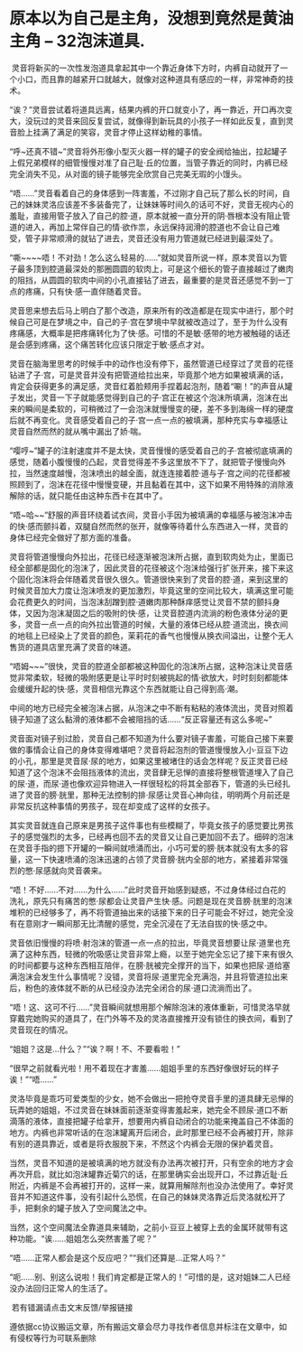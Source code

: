 # 原本以为自己是主角，没想到竟然是黄油主角 – 32泡沫道具.

 灵音将新买的一次性发泡道具拿起其中一个靠近身体下方时，内裤自动就开了一个小口，而且靠的越紧开口就越大，就像对这种道具有感应的一样，非常神奇的技术。

“诶？”灵音尝试着将道具远离，结果内裤的开口就变小了，再一靠近，开口再次变大，没玩过的灵音来回反复尝试，就像得到新玩具的小孩子一样如此反复，直到灵音脸上挂满了满足的笑容，灵音才停止这样幼稚的事情。

“呼~还真不错~”灵音将外形像小型灭火器一样的罐子的安全阀给抽出，拉起罐子上假兄弟模样的细管慢慢对准了自己耻·丘的位置，当管子靠近的同时，内裤已经完全消失不见，从对面的镜子能够完全欣赏自己完美无瑕的小馒头。

“唔……”灵音看着自己的身体感到一阵害羞，不过刚才自己玩了那么长的时间，自己的妹妹灵洛应该差不多装备完了，让妹妹等时间久的话可不好，灵音无视内心的羞耻，直接用管子放入了自己的腔·道，原本就被一直分开的阴·唇根本没有阻止管道的进入，再加上常伴自己的情·欲作祟，永远保持润滑的腔道也不会让自己难受，管子非常顺滑的就钻了进去，灵音还没有用力管道就已经进到最深处了。

“嘶~~~~唔！不对劲！怎么这么轻易的……”就如灵音所说一样，原本灵音以为管子最多顶到腔道最深处的那圈圆圆的软肉上，可是这个细长的管子直接越过了嫩肉的阻挡，从圆圆的软肉中间的小孔直接钻了进去，最重要的是灵音还感觉不到一丁点的疼痛，只有快·感一直伴随着灵音。

灵音思来想去后马上明白了那个改造，原来所有的改造都是在现实中进行，那个时候自己可是在梦境之中，自己的子·宫在梦境中早就被改造过了，至于为什么没有疼痛感，大概率是把疼痛转化为了快·感。可惜的不是敏·感带的地方被触碰的话还是会感到疼痛，这个痛苦转化应该只限定于敏·感点才对。

灵音在脑海里思考的时候手中的动作也没有停下，虽然管道已经穿过了灵音的花径钻进了子·宫，可是灵音并没有把管道给拉出来，毕竟那个地方如果被填满的话，肯定会获得更多的满足感，灵音红着脸颊用手捏着起泡剂，随着“唰！”的声音从罐子发出，灵音一下子就能感觉得到自己的子·宫正在被这个泡沫所填满，泡沫在出来的瞬间是柔软的，可稍微过了一会泡沫就慢慢变的硬，差不多到海绵一样的硬度后就不再变化。灵音感受着自己的子·宫一点一点的被填满，那种充实与幸福感让灵音自然而然的就从嘴中漏出了娇·喘。

“嘤哼~”罐子的注射速度并不是太快，灵音慢慢的感受着自己的子·宫被彻底填满的感觉，随着小腹慢慢的凸起，灵音觉得差不多这里放不下了，就把管子慢慢向外拉，当然速度越慢，泡沫喷出的越全面，就连连接着腔·道与子·宫之间的花径都被照顾到了，泡沫在花径中慢慢变硬，并且黏着在其中，这下如果不用特殊的消除液解除的话，就只能任由这种东西卡在其中了。

“唔~哈~~”舒服的声音环绕着试衣间，灵音小手因为被填满的幸福感与被泡沫冲击的快·感而颤抖着，双腿自然而然的张开，就像等待着什么东西进入一样，灵音的身体已经完全做好了那方面的准备。

灵音将管道慢慢向外拉出，花径已经逐渐被泡沫所占据，直到软肉处为止，里面已经全部都是固化的泡沫了，因此灵音的花径被这个泡沫给强行扩张开来，接下来这个固化泡沫将会伴随着灵音很久很久。管道很快来到了灵音的腔·道，来到这里的时候灵音加大力度让泡沫喷发的更加激烈，毕竟这里的空间比较大，填满这里可能会花费更久的时间，当泡沫刮蹭到腔·道嫩肉那种酥痒感觉让灵音不禁的颤抖身体，又因为泡沫凝固之后的吸附的快·感，让灵音腔道内流淌的粉色液体分泌的更多，灵音一点一点的向外拉出管道的时候，大量的液体已经从腔·道流出，换衣间的地毯上已经染上了灵音的颜色，茉莉花的香气也慢慢从换衣间溢出，让整个无人售货的道具店里充满了灵音的味道。

“唔姆~~~”很快，灵音的腔道全部都被这种固化的泡沫所占据，这种泡沫让灵音感觉非常柔软，轻微的吸附感更是让平时时刻被挑起的情·欲放大，时时刻刻都能体会缓缓升起的快·感，灵音相信光靠这个东西就能让自己得到高·潮。

中间的地方已经完全被泡沫占据，从泡沫之中不断有粘粘的液体流出，灵音对照着镜子知道了这么黏滑的液体都不会被阻挡的话……“反正容量还有这么多呢~”

灵音面对镜子别过脸，灵音自己都不知道为什么要对镜子害羞，可能自己接下来要做的事情会让自己的身体变得难堪吧？灵音将起泡剂的管道慢慢放入小·豆豆下边的小孔，那里是灵音尿·尿的地方，如果这里被堵住的话会怎样呢？反正灵音已经知道了这个泡沫不会阻挡液体的流出，灵音肆无忌惮的直接将整根管道埋入了自己的尿·道，而尿·道也像欢迎异物进入一样很轻松的将其全部吞下，管道的头已经扎进了灵音的膀·胱里，那种无法控制的排·尿感让灵音心神向往，明明两个月前还是非常反抗这种事情的男孩子，现在却变成了这样的女孩子。

其实灵音就连自己原来是男孩子这件事也有些模糊了，毕竟女孩子的感觉要比男孩子的感觉强烈的太多，已经再也回不去的灵音又让自己更加回不去了。细碎的泡沫在灵音手指的摁下开罐的一瞬间就喷涌而出，小巧可爱的膀·胱本就没有太多的容量，这一下快速喷涌的泡沫迅速的占领了灵音膀·胱内全部的地方，紧接着非常强烈的憋·尿感就向灵音袭来。

“唔！不好……不对……为什么……”此时灵音开始感到疑惑，不过身体经过白花的洗礼，原先只有痛苦的憋·尿都会让灵音产生快·感。问题是现在灵音膀·胱里的泡沫堆积的已经够多了，再不将管道抽出来的话接下来的日子可能会不好过，她完全没有在意刚才一瞬间那无比清醒的感觉，完全沉浸在了无法自拔的快·感之中。

灵音依旧慢慢的将喷·射泡沫的管道一点一点的拉出，毕竟灵音想要让尿·道里也充满了这种东西，轻微的吮吸感让灵音非常上瘾，以至于她完全忘记了接下来有很久的时间都要与这种东西相互陪伴，在膀·胱被完全撑开的当下，如果也把尿·道给塞满泡沫会发生什么事情呢？没错，灵音将尿·道里完全充满泡，并且将管道拉出来后，粉色的液体就不断的从已经没办法完全闭合的尿·道口流淌而出了。

“唔！这、这可不行……”灵音瞬间就想用那个解除泡沫的液体重新，可惜灵洛早就穿戴完她购买的道具了，在门外等不及的灵洛直接推开没有锁住的换衣间，看到了灵音现在的情况。

“姐姐？这是…什么？”“诶？啊！不、不要看啦！”

“很早之前就看光啦！用不着现在才害羞……姐姐手里的东西好像很好玩的样子诶！”“唔……”

灵洛毕竟是乖巧可爱类型的少女，她不会做出一把抢夺灵音手里的道具肆无忌惮的玩弄她的姐姐，不过灵音在妹妹面前逐渐变得害羞起来，她完全不顾尿·道口不断滴落的液体，直接把罐子给拿开，想要用内裤自动闭合的功能来掩盖自己不体面的地方。内裤也非常听话的在泡沫罐离开后闭合，此时那里已经不会再被打开，除非有别的道具靠近，或者是将衣服脱下来，不然这个内裤会无限的保护着灵音。

当然，灵音不知道的是被填满的地方就没有办法再次被打开，只有空余的地方才会再次开启，就比如泡沫罐靠近菊穴的话，在那里确实会出现开口，不过靠近耻·丘附近，内裤是不会再被打开的，这样一来，就算用解除剂也没办法使用了。幸好灵音并不知道这件事，没有引起什么恐慌，在自己的妹妹灵洛靠近后灵洛就松开了手，把剩余的罐子放入了空间魔法之中。

当然，这个空间魔法全靠道具来辅助，之前小·豆豆上被穿上去的金属环就带有这种功能。“诶……姐姐怎么突然害羞了呢？”

“唔……正常人都会是这个反应吧？”“我们还算是…正常人吗？”

“呃……别、别这么说啦！我们肯定都是正常人的！”可惜的是，这对姐妹二人已经没办法回归正常人的生活了。

 若有错漏请点击文末反馈/举报链接

遵依据cc协议搬运文章，所有搬运文章会尽力寻找作者信息并标注在文章中，如有侵权等行为可联系删除